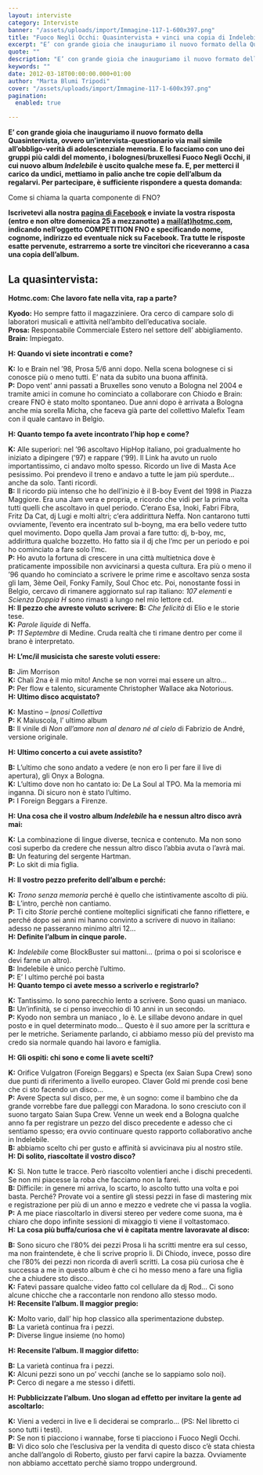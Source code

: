 ```yaml
---
layout: interviste
category: Interviste
banner: "/assets/uploads/import/Immagine-117-1-600x397.png"
title: "Fuoco Negli Occhi: Quasintervista + vinci una copia di Indelebile"
excerpt: "E’ con grande gioia che inauguriamo il nuovo formato della Quasintervista, ovvero un’intervista-questionario via mail simile all’obbligo-verità di adolescenziale memoria. E lo facciamo con uno dei gruppi più caldi del momento, i bolognesi/bruxellesi Fuoco Negli Occhi, il cui nuovo album Indelebile è uscito qualche mese fa. E, per metterci il carico da undici, mettiamo in…"
quote: ""
description: "E’ con grande gioia che inauguriamo il nuovo formato della Quasintervista, ovvero un’intervista-questionario via mail simile all’obbligo-verità di adolescenziale memoria. E lo facciamo con uno dei gruppi più caldi del momento, i bolognesi/bruxellesi Fuoco Negli Occhi, il cui nuovo album Indelebile è uscito qualche mese fa. E, per metterci il carico da undici, mettiamo in…"
keywords: ""
date: 2012-03-18T00:00:00.000+01:00
author: "Marta Blumi Tripodi"
cover: "/assets/uploads/import/Immagine-117-1-600x397.png"
pagination:
  enabled: true

---
```


**E’ con grande gioia che inauguriamo il nuovo formato della Quasintervista, ovvero un’intervista-questionario via mail simile all’obbligo-verità di adolescenziale memoria. E lo facciamo con uno dei gruppi più caldi del momento, i bolognesi/bruxellesi Fuoco Negli Occhi, il cui nuovo album _Indelebile_ è uscito qualche mese fa. E, per metterci il carico da undici, mettiamo in palio anche tre copie dell’album da regalarvi. Per partecipare, è sufficiente rispondere a questa domanda:**

Come si chiama la quarta componente di FNO?

**Iscrivetevi alla nostra [pagina di Facebook](https://www.facebook.com/pages/Hotmccom/263605365068 "http://www.facebook.com/pages/Hotmccom/263605365068") e inviate la vostra risposta (entro e non oltre domenica 25 a mezzanotte) a [mail(at)hotmc.com](mailto:mail@hotmc.com "mailto:mail@hotmc.com"), indicando nell’oggetto COMPETITION FNO e specificando nome, cognome, indirizzo ed eventuale nick su Facebook. Tra tutte le risposte esatte pervenute, estrarremo a sorte tre vincitori che riceveranno a casa una copia dell’album.**

## **La quasintervista:**

**Hotmc.com: Che lavoro fate nella vita, rap a parte?** 
  
**Kyodo:** Ho sempre fatto il magazziniere. Ora cerco di campare solo di laboratori musicali e attività nell’ambito dell’educativa sociale.  
**Prosa:** Responsabile Commerciale Estero nel settore dell’ abbigliamento.  
**Brain:** Impiegato.

**H: Quando vi siete incontrati e come?** 
  
**K:** Io e Brain nel ’98, Prosa 5/6 anni dopo. Nella scena bolognese ci si conosce più o meno tutti. E’ nata da subito una buona affinità.  
**P:** Dopo vent’ anni passati a Bruxelles sono venuto a Bologna nel 2004 e tramite amici in comune ho cominciato a collaborare con Chiodo e Brain: creare FNO è stato molto spontaneo. Due anni dopo è arrivata a Bologna anche mia sorella Micha, che faceva già parte del collettivo Malefix Team con il quale cantavo in Belgio.

**H: Quanto tempo fa avete incontrato l’hip hop e come?** 
  
**K:** Alle superiori: nel ’96 ascoltavo HipHop italiano, poi gradualmente ho iniziato a dipingere (’97) e rappare (’99). Il Link ha avuto un ruolo importantissimo, ci andavo molto spesso. Ricordo un live di Masta Ace pesissimo. Poi prendevo il treno e andavo a tutte le jam più sperdute… anche da solo. Tanti ricordi.  
**B:** Il ricordo più intenso che ho dell’inizio è il B-boy Event del 1998 in Piazza Maggiore. Era una Jam vera e propria, e ricordo che vidi per la prima volta tutti quelli che ascoltavo in quel periodo. C’erano Esa, Inoki, Fabri Fibra, Fritz Da Cat, dj Lugi e molti altri; c’era addirittura Neffa. Non cantarono tutti ovviamente, l’evento era incentrato sul b-boyng, ma era bello vedere tutto quel movimento. Dopo quella Jam provai a fare tutto: dj, b-boy, mc, addirittura qualche bozzetto. Ho fatto sia il dj che l’mc per un periodo e poi ho cominciato a fare solo l’mc.  
**P:** Ho avuto la fortuna di crescere in una città multietnica dove è praticamente impossibile non avvicinarsi a questa cultura. Era più o meno il ’96 quando ho cominciato a scrivere le prime rime e ascoltavo senza sosta gli Iam, 3ème Oeil, Fonky Family, Soul Choc etc. Poi, nonostante fossi in Belgio, cercavo di rimanere aggiornato sul rap italiano: _107 elementi_ e _Scienza Doppia H_ sono rimasti a lungo nel mio lettore cd.  
**H: Il pezzo che avreste voluto scrivere:** 
**B:** _Che felicità_ di Elio e le storie tese.  
**K:** _Parole liquide_ di Neffa.  
**P:** _11 Septembre_ di Medine. Cruda realtà che ti rimane dentro per come il brano è interpretato.

**H: L’mc/il musicista che sareste voluti essere:** 
  
**B:** Jim Morrison  
**K:** Chali 2na è il mio mito! Anche se non vorrei mai essere un altro…  
**P:** Per flow e talento, sicuramente Christopher Wallace aka Notorious.  
**H: Ultimo disco acquistato?** 
  
**K:** Mastino – _Ipnosi Collettiva_  
**P:** K Maiuscola, l’ ultimo album  
**B:** Il vinile di _Non all’amore non al denaro né al cielo_ di Fabrizio de André, versione originale.

**H: Ultimo concerto a cui avete assistito?**

**B:** L’ultimo che sono andato a vedere (e non ero lì per fare il live di apertura), gli Onyx a Bologna.  
**K:** L’ultimo dove non ho cantato io: De La Soul al TPO. Ma la memoria mi inganna. Di sicuro non è stato l’ultimo.  
**P:** I Foreign Beggars a Firenze.

**H: Una cosa che il vostro album _Indelebile_ ha e nessun altro disco avrà mai:**

**K:** La combinazione di lingue diverse, tecnica e contenuto. Ma non sono così superbo da credere che nessun altro disco l’abbia avuta o l’avrà mai.  
**B:** Un featuring del sergente Hartman.  
**P:** Lo skit di mia figlia.

**H: Il vostro pezzo preferito dell’album e perché:**

**K:** _Trono senza memoria_ perché è quello che istintivamente ascolto di più.  
**B:** L’intro, perchè non cantiamo.  
**P:** Ti cito _Storie_ perché contiene molteplici significati che fanno riflettere, e perché dopo sei anni mi hanno convinto a scrivere di nuovo in italiano: adesso ne passeranno minimo altri 12…  
**H: Definite l’album in cinque parole.**

**K:** _Indelebile_ come BlockBuster sui mattoni… (prima o poi si scolorisce e devi farne un altro).  
**B:** Indelebile è unico perchè l’ultimo.  
**P:** E’ l ultimo perché poi basta  
**H: Quanto tempo ci avete messo a scriverlo e registrarlo?**

**K:** Tantissimo. Io sono parecchio lento a scrivere. Sono quasi un maniaco.  
**B:** Un’infinità, se ci penso invecchio di 10 anni in un secondo.  
**P:** Kyodo non sembra un maniaco , lo è. Le sillabe devono andare in quel posto e in quel determinato modo… Questo è il suo amore per la scrittura e per le metriche. Seriamente parlando, ci abbiamo messo più del previsto ma credo sia normale quando hai lavoro e famiglia.

**H: Gli ospiti: chi sono e come li avete scelti?**

**K:** Orifice Vulgatron (Foreign Beggars) e Specta (ex Saian Supa Crew) sono due punti di riferimento a livello europeo. Claver Gold mi prende così bene che ci sto facendo un disco…  
**P:** Avere Specta sul disco, per me, è un sogno: come il bambino che da grande vorrebbe fare due palleggi con Maradona. Io sono cresciuto con il suono targato Saian Supa Crew. Venne un week end a Bologna qualche anno fa per registrare un pezzo del disco precedente e adesso che ci sentiamo spesso; era ovvio continuare questo rapporto collaborativo anche in Indelebile.  
**B:** abbiamo scelto chi per gusto e affinità si avvicinava piu al nostro stile.  
**H: Di solito, riascoltate il vostro disco?**

**K:** Sì. Non tutte le tracce. Però riascolto volentieri anche i dischi precedenti. Se non mi piacesse la roba che facciamo non la farei.  
**B:** Difficile: in genere mi arriva, lo scarto, lo ascolto tutto una volta e poi basta. Perché? Provate voi a sentire gli stessi pezzi in fase di mastering mix e registrazione per più di un anno e mezzo e vedrete che vi passa la voglia.  
**P:** A me piace riascoltarlo in diversi stereo per vedere come suona, ma è chiaro che dopo infinite sessioni di mixaggio ti viene il voltastomaco.  
**H: La cosa più buffa/curiosa che vi è capitata mentre lavoravate al disco:**

**B:** Sono sicuro che l’80% dei pezzi Prosa li ha scritti mentre era sul cesso, ma non fraintendete, è che li scrive proprio li. Di Chiodo, invece, posso dire che l’80% dei pezzi non ricorda di averli scritti. La cosa più curiosa che è successa a me in questo album è che ci ho messo meno a fare una figlia che a chiudere sto disco…  
**K:** Fatevi passare qualche video fatto col cellulare da dj Rod… Ci sono alcune chicche che a raccontarle non rendono allo stesso modo.  
**H: Recensite l’album. Il maggior pregio:**

**K:** Molto vario, dall’ hip hop classico alla sperimentazione dubstep.  
**B:** La varietà continua fra i pezzi.  
**P:** Diverse lingue insieme (no homo)

**H: Recensite l’album. Il maggior difetto:**

**B:** La varietà continua fra i pezzi.  
**K:** Alcuni pezzi sono un po’ vecchi (anche se lo sappiamo solo noi).  
**P:** Cerco di negare a me stesso i difetti.

**H: Pubblicizzate l’album. Uno slogan ad effetto per invitare la gente ad ascoltarlo:**

**K:** Vieni a vederci in live e lì deciderai se comprarlo… (PS: Nel libretto ci sono tutti i testi).  
**P:** Se non ti piacciono i wannabe, forse ti piacciono i Fuoco Negli Occhi.  
**B:** Vi dico solo che l’esclusiva per la vendita di questo disco c’è stata chiesta anche dall’angolo di Roberto, giusto per farvi capire la bazza. Ovviamente non abbiamo accettato perchè siamo troppo underground.